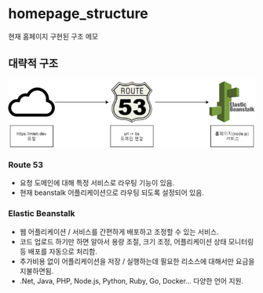 # homepage_structure
현재 홈페이지 구현된 구조 메모



## 대략적 구조

![drawio](./img/drawio.png)



### Route 53

- 요청 도메인에 대해 특정 서비스로 라우팅 기능이 있음.
- 현재 beanstalk 어플리케이션으로 라우팅 되도록 설정되어 있음.

### Elastic Beanstalk

- 웹 어플리케이션 / 서비스를 간편하게 배포하고 조정할 수 있는 서비스.
- 코드 업로드 하기만 하면 알아서 용량 조절, 크기 조정, 어플리케이션 상태 모니터링 등 배포를 자동으로 처리함.
- 추가비용 없이 어플리케이션을 저장 / 실행하는데 필요한 리소스에 대해서만 요금을 지불하면됨.
- .Net, Java, PHP, Node.js, Python, Ruby, Go, Docker... 다양한 언어 지원.

